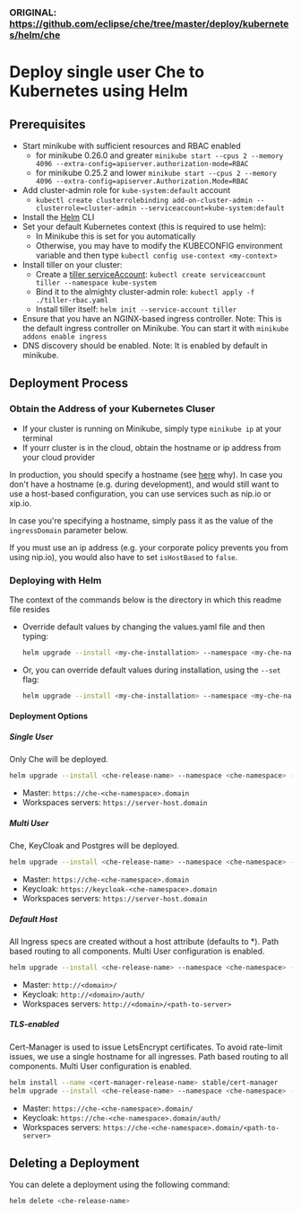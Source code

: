 ### ORIGINAL: https://github.com/eclipse/che/tree/master/deploy/kubernetes/helm/che
# Deploy single user Che to Kubernetes using Helm

## Prerequisites
- Start minikube with sufficient resources and RBAC enabled
  - for minikube 0.26.0 and greater `minikube start --cpus 2 --memory 4096 --extra-config=apiserver.authorization-mode=RBAC`
  - for minikube 0.25.2 and lower `minikube start --cpus 2 --memory 4096 --extra-config=apiserver.Authorization.Mode=RBAC`
- Add cluster-admin role for `kube-system:default` account
  - `kubectl create clusterrolebinding add-on-cluster-admin --clusterrole=cluster-admin --serviceaccount=kube-system:default`
- Install the [Helm](https://github.com/kubernetes/helm/blob/master/docs/install.md) CLI
- Set your default Kubernetes context (this is required to use helm):
  - In Minikube this is set for you automatically
  - Otherwise, you may have to modify the KUBECONFIG environment variable and then type `kubectl config use-context <my-context>`
- Install tiller on your cluster:
  - Create a [tiller serviceAccount](https://github.com/kubernetes/helm/blob/master/docs/rbac.md): `kubectl create serviceaccount tiller --namespace kube-system`
   - Bind it to the almighty cluster-admin role: `kubectl apply -f ./tiller-rbac.yaml`
  - Install tiller itself: `helm init --service-account tiller`
- Ensure that you have an NGINX-based ingress controller. Note: This is the default ingress controller on Minikube. You can start it with `minikube addons enable ingress`
- DNS discovery should be enabled. Note: It is enabled by default in minikube.

## Deployment Process
### Obtain the Address of your Kubernetes Cluser
- If your cluster is running on Minikube, simply type `minikube ip` at your terminal
- If yourr cluster is in the cloud, obtain the hostname or ip address from your cloud provider

In production, you should specify a hostname (see [here](https://github.com/eclipse/che/issues/8694) why). In case you don't have a hostname (e.g. during development), and would still want to use a host-based configuration, you can use services such as nip.io or xip.io.

In case you're specifying a hostname, simply pass it as the value of the `ingressDomain` parameter below.

If you must use an ip address (e.g. your corporate policy prevents you from using nip.io), you would also have to set `isHostBased` to `false`.

### Deploying with Helm
The context of the commands below is the directory in which this readme file resides

- Override default values by changing the values.yaml file and then typing:

  ```bash
  helm upgrade --install <my-che-installation> --namespace <my-che-namespace> ./
  ```
- Or, you can override default values during installation, using the `--set` flag:

  ```bash
  helm upgrade --install <my-che-installation> --namespace <my-che-namespace> --set global.ingressDomain=<my-hostname> --set cheImage=<my-image> ./
  ```

#### Deployment Options

##### Single User 
Only Che will be deployed.

  ```bash
  helm upgrade --install <che-release-name> --namespace <che-namespace> --set global.ingressDomain=<domain> ./
  ```
* Master: `https://che-<che-namespace>.domain`
* Workspaces servers: `https://server-host.domain`
  
##### Multi User 
Che, KeyCloak and Postgres will be deployed.

  ```bash
  helm upgrade --install <che-release-name> --namespace <che-namespace> -f ./values/multi-user.yaml --set global.ingressDomain=<domain> ./
  ```

* Master: `https://che-<che-namespace>.domain`
* Keycloak:  `https://keycloak-<che-namespace>.domain`
* Workspaces servers: `https://server-host.domain`

##### Default Host
All Ingress specs are created without a host attribute (defaults to *).
Path based routing to all components.
Multi User configuration is enabled. 
 
  ```bash
  helm upgrade --install <che-release-name> --namespace <che-namespace> -f ./values/default-host.yaml --set global.ingressDomain=<domain> ./
  ```
 
* Master: `http://<domain>/`
* Keycloak:  `http://<domain>/auth/`
* Workspaces servers: `http://<domain>/<path-to-server>`

##### TLS-enabled
Cert-Manager is used to issue LetsEncrypt certificates.
To avoid rate-limit issues, we use a single hostname for all ingresses.
Path based routing to all components.
Multi User configuration is enabled. 

  ```bash
  helm install --name <cert-manager-release-name> stable/cert-manager
  helm upgrade --install <che-release-name> --namespace <che-namespace> -f ./values/tls.yaml --set global.ingressDomain=<domain> ./
  ```

* Master: `https://che-<che-namespace>.domain/`
* Keycloak:  `https://che-<che-namespace>.domain/auth/`
* Workspaces servers: `https://che-<che-namespace>.domain/<path-to-server>`

## Deleting a Deployment
You can delete a deployment using the following command:

``` bash
helm delete <che-release-name>
```
